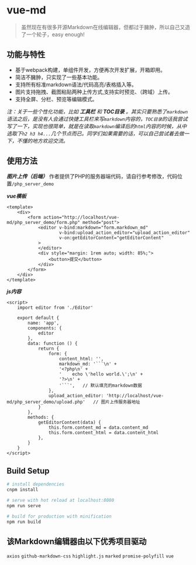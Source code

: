 # vue-md

>虽然现在有很多开源Markdown在线编辑器，但都过于臃肿，所以自己又造了一个轮子，easy enough!

## 功能与特性
* 基于webpack构建，单组件开发，方便再次开发扩展，开箱即用。
* 简洁不臃肿，只实现了一些基本功能。
* 支持所有标准markdown语法/代码高亮/表格插入等。
* 图片支持拖拽、截图粘贴两种上传方式,支持实时预览、（跨域）上传。
* 支持全屏、分栏、预览等编辑模式。

_注：关于一些个性化功能，比如 ***工具栏*** 和 ***TOC目录*** 。其实只要熟悉了`markdown`语法之后，是没有人会通过快捷工具栏来写`markdown`内容的，`TOC目录`的话我尝试写了一下，实现也很简单，就是在读取`markdown`编译后的`html`内容的时候，从中选取下`h2 h3 h4...`几个节点而已。同学们如果需要的话，可以自己尝试着去做一下，不懂的地方欢迎交流。_

## 使用方法
***图片上传（后端）***
作者提供了PHP的服务器端代码，请自行参考修改，代码位置`/php_server_demo`

***vue模板***
```
<template>
    <div>
        <form action="http://localhost/vue-md/php_server_demo/form.php" method="post">
            <editor v-bind:markdown="form.markdown_md"
                    v-bind:upload_action_editor="upload_action_editor"
                    v-on:getEditorContent="getEditorContent"
            >
            </editor>
            <div style="margin: 1rem auto; width: 85%;">
                <button>提交</button>
            </div>
        </form>
    </div>
</template>
```
***js内容***
```
<script>
    import editor from './Editor'

    export default {
        name: 'app',
        components: {
            editor
        },
        data: function () {
            return {
                form: {
                    content_html: '',
                    markdown_md: '```\n' +
                    '<?php\n' +
                    '    echo \'hello world.\';\n' +
                    '?>\n' +
                    '```',   // 默认填充的markdown数据
                },
                upload_action_editor: 'http://localhost/vue-md/php_server_demo/upload.php'   // 图片上传服务器地址
            }
        },
        methods: {
            getEditorContent(data) {
                this.form.content_md = data.content_md
                this.form.content_html = data.content_html
            },
        }
    }
</script>
```

## Build Setup

``` bash
# install dependencies
cnpm install

# serve with hot reload at localhost:8080
npm run serve

# build for production with minification
npm run build

```
## 该Markdown编辑器由以下优秀项目驱动
`axios`
`github-markdown-css`
`highlight.js`
`marked`
`promise-polyfill`
`vue`

